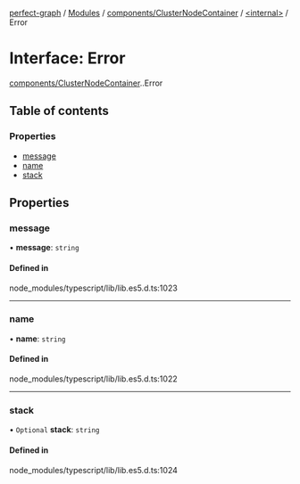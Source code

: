 [perfect-graph](../README.md) / [Modules](../modules.md) / [components/ClusterNodeContainer](../modules/components_ClusterNodeContainer.md) / [<internal\>](../modules/components_ClusterNodeContainer._internal_.md) / Error

# Interface: Error

[components/ClusterNodeContainer](../modules/components_ClusterNodeContainer.md).[<internal>](../modules/components_ClusterNodeContainer._internal_.md).Error

## Table of contents

### Properties

- [message](components_ClusterNodeContainer._internal_.Error.md#message)
- [name](components_ClusterNodeContainer._internal_.Error.md#name)
- [stack](components_ClusterNodeContainer._internal_.Error.md#stack)

## Properties

### message

• **message**: `string`

#### Defined in

node_modules/typescript/lib/lib.es5.d.ts:1023

___

### name

• **name**: `string`

#### Defined in

node_modules/typescript/lib/lib.es5.d.ts:1022

___

### stack

• `Optional` **stack**: `string`

#### Defined in

node_modules/typescript/lib/lib.es5.d.ts:1024
